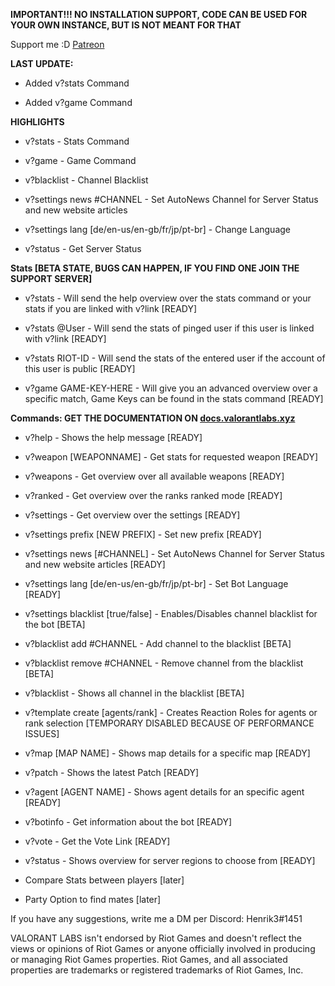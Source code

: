 

**IMPORTANT!!! NO INSTALLATION SUPPORT, CODE CAN BE USED FOR YOUR OWN INSTANCE, BUT IS NOT MEANT FOR THAT**

Support me :D [Patreon](https://www.patreon.com/valorantlabs)

**LAST UPDATE:**

- Added v?stats Command

- Added v?game Command

**HIGHLIGHTS**

- v?stats - Stats Command

- v?game - Game Command

- v?blacklist - Channel Blacklist

- v?settings news #CHANNEL - Set AutoNews Channel for Server Status and new website articles

- v?settings lang [de/en-us/en-gb/fr/jp/pt-br] - Change Language

- v?status - Get Server Status




**Stats [BETA STATE, BUGS CAN HAPPEN, IF YOU FIND ONE JOIN THE SUPPORT SERVER]** 

- v?stats - Will send the help overview over the stats command or your stats if you are linked with v?link [READY]

- v?stats @User - Will send the stats of pinged user if this user is linked with v?link [READY]

- v?stats RIOT-ID - Will send the stats of the entered user if the account of this user is public [READY]

- v?game GAME-KEY-HERE - Will give you an advanced overview over a specific match, Game Keys can be found in the stats command [READY]




**Commands: GET THE DOCUMENTATION ON [docs.valorantlabs.xyz](docs.valorantlabs.xyz)**

- v?help - Shows the help message [READY]

- v?weapon [WEAPONNAME] - Get stats for requested weapon [READY]

- v?weapons - Get overview over all available weapons [READY]

- v?ranked - Get overview over the ranks ranked mode [READY]

- v?settings - Get overview over the settings [READY]

- v?settings prefix [NEW PREFIX] - Set new prefix [READY]

- v?settings news [#CHANNEL] - Set AutoNews Channel for Server Status and new website articles [READY]

- v?settings lang [de/en-us/en-gb/fr/jp/pt-br] - Set Bot Language [READY]

- v?settings blacklist [true/false] - Enables/Disables channel blacklist for the bot [BETA]

- v?blacklist add #CHANNEL - Add channel to the blacklist [BETA]

- v?blacklist remove #CHANNEL - Remove channel from the blacklist [BETA]

- v?blacklist - Shows all channel in the blacklist [BETA]

- v?template create [agents/rank] - Creates Reaction Roles for agents or rank selection [TEMPORARY DISABLED BECAUSE OF PERFORMANCE ISSUES]

- v?map [MAP NAME] - Shows map details for a specific map [READY]

- v?patch - Shows the latest Patch [READY]

- v?agent [AGENT NAME] - Shows agent details for an specific agent [READY]

- v?botinfo - Get information about the bot [READY]

- v?vote - Get the Vote Link [READY]

- v?status - Shows overview for server regions to choose from [READY]


- Compare Stats between players [later]

- Party Option to find mates [later]

If you have any suggestions, write me a DM per Discord: Henrik3#1451

VALORANT LABS isn't endorsed by Riot Games and doesn't reflect the views or opinions of Riot Games or anyone officially involved in producing or managing Riot Games properties. Riot Games, and all associated properties are trademarks or registered trademarks of Riot Games, Inc.

